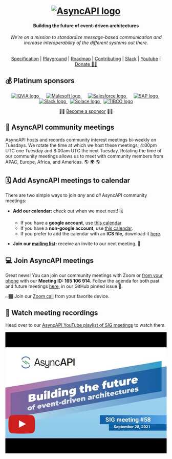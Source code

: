 <h1 align="center">
  <br>
  <a href="https://asyncapi.org"><img src="./assets/logo.png" alt="AsyncAPI logo" height="80"></a>
<h4 align="center">Building the future of event-driven architectures</h4>
<h6 align="center">We're on a mission to standardize message-based communication and increase interoperability of the different systems out there.</h6>
<p align="center">
  <a href="https://www.github.com/asyncapi/spec">Specification</a>
  |
  <a href="https://playground.asyncapi.io/">Playground</a>
  |
  <a href="https://www.asyncapi.com/roadmap">Roadmap</a>
  |
  <a href="./CONTRIBUTING.md">Contributing</a>
  |
  <a href="https://www.asyncapi.com/slack-invite">Slack</a>
  |
  <a href="https://www.youtube.com/channel/UCIz9zGwDLbrYQcDKVXdOstQ">Youtube</a>
  |
  <a href="https://opencollective.com/asyncapi">Donate 🙌🏾</a>
</p>

## 💰 Platinum sponsors
<p align="center">
  <a href="https://iqvia.com">
    <img src="./assets/iqvia.png" alt="IQVIA logo" height="40">
  </a>
  &nbsp;&nbsp;&nbsp;&nbsp;
  <a href="https://mulesoft.com">
    <img src="./assets/mulesoft.png" alt="Mulesoft logo" height="40">
  </a>
  &nbsp;&nbsp;&nbsp;&nbsp;
  <a href="https://salesforce.com">
    <img src="./assets/salesforce.png" alt="Salesforce logo" height="40">
  </a>
  &nbsp;&nbsp;&nbsp;&nbsp;
  <a href="https://sap.com">
    <img src="./assets/sap.svg" alt="SAP logo" height="40">
  </a>
  &nbsp;
  <a href="https://slack.com">
    <img src="./assets/slack.svg" alt="Slack logo" height="40">
  </a>
  &nbsp;
  <a href="https://solace.com">
    <img src="./assets/solace.png" alt="Solace logo" height="40">
  </a>
  &nbsp;
  <a href="https://tibco.com">
    <img src="./assets/tibco.png" alt="TIBCO logo" height="40">
  </a>
</p>

<p align="center">
  🙌🏾 <a href="https://opencollective.com/asyncapi">Become a sponsor</a> 🙌🏾
</p>

## 🤗 AsyncAPI community meetings
AsyncAPI hosts and records community interest meetings bi-weekly on Tuesdays. We rotate the time at which we host these meetings; 4:00pm UTC one Tuesday and 8:00am UTC the next Tuesday. Rotating the time of our community meetings allows us to meet with community members from APAC, Europe, Africa, and Americas. 🌎 🌍 🌎

## 🗓️ Add AsyncAPI meetings to calendar
There are two simple ways to join _any_ and _all_ AsyncAPI community meetings:
- **Add our calendar:** check out when we meet next! 🗓️
  - If you have a **google account**, use [this calendar](https://calendar.google.com/calendar/embed?src=tbrbfq4de5bcngt8okvev4lstk%40group.calendar.google.com&ctz=America%2FLos_Angeles)
  - If you have a **non-google account**, use [this calendar](https://calendar.google.com/calendar?cid=dGJyYmZxNGRlNWJjbmd0OG9rdmV2NGxzdGtAZ3JvdXAuY2FsZW5kYXIuZ29vZ2xlLmNvbQ).
   - If you prefer to add the calendar with an **ICS file**, download it [here](https://calendar.google.com/calendar/ical/tbrbfq4de5bcngt8okvev4lstk%40group.calendar.google.com/public/basic.ics).

- **Join our [mailing list](https://groups.google.com/forum/#!forum/asyncapi-users):** receive an invite to our next meeting. 📨  

## 💻 Join AsyncAPI meetings
Great news! You can join our community meetings with Zoom or [from your phone](https://zoom.us/zoomconference?u=KVQB7xXTBuFX2L-UkCopBrikvzkqiU314jvIVWrLieg&_x_zm_rtaid=0PMYw_lVTpm8tPIxhJ2vAA.1634191563246.6cc9c2f6cda6a2c1639ce2584cbeee6a&_x_zm_rhtaid=430) with our **Meeting ID: 165 106 914**. Follow the agenda for both past and future meetings [here](https://github.com/asyncapi/community/issues?utf8=%E2%9C%93&q=is%3Aissue+label%3Ameeting+sort%3Acreated-desc+), in our GitHub pinned issue 🐙.

👉🏾 Join our [Zoom call](https://zoom.us/j/165106914) from your favorite device. 

## 🎥 Watch meeting recordings

Head over to our [AsyncAPI YouTube playlist of SIG meetings](https://www.youtube.com/watch?v=S8gvf0XjO10&list=PLbi1gRlP7pijUwZJErzyYf_Rc-PWu4lXS) to watch them. 

[![AsyncAPI YouTube playlist of SIG meetings](assets/YT-SIG-channel.png)](https://www.youtube.com/playlist?list=PLbi1gRlP7pijUwZJErzyYf_Rc-PWu4lXS)

